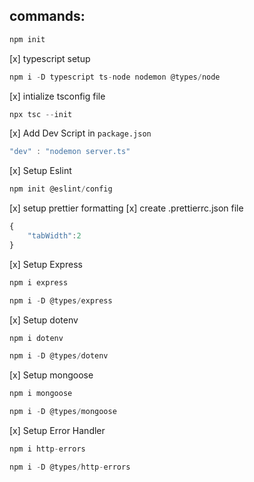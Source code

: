 ## commands:

```js
npm init
```

[x] typescript setup

```js
npm i -D typescript ts-node nodemon @types/node
```

[x] intialize tsconfig file

```js
npx tsc --init
```

[x] Add Dev Script in `package.json`

```js
"dev" : "nodemon server.ts"
```

[x] Setup Eslint

```js
npm init @eslint/config
```

[x] setup prettier formatting
[x] create .prettierrc.json file

```js
{
    "tabWidth":2
}
```

[x] Setup Express

```js
npm i express
```

```js
npm i -D @types/express
```

[x] Setup dotenv

```js
npm i dotenv
```

```js
npm i -D @types/dotenv
```

[x] Setup mongoose

```js
npm i mongoose
```

```js
npm i -D @types/mongoose
```

[x] Setup Error Handler

```js
npm i http-errors
```

```js
npm i -D @types/http-errors
```
